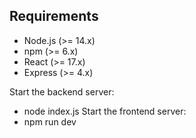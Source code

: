 ## Requirements
- Node.js (>= 14.x)
- npm (>= 6.x)
- React (>= 17.x)
- Express (>= 4.x)

Start the backend server:
- node index.js
Start the frontend server:
- npm run dev
  
